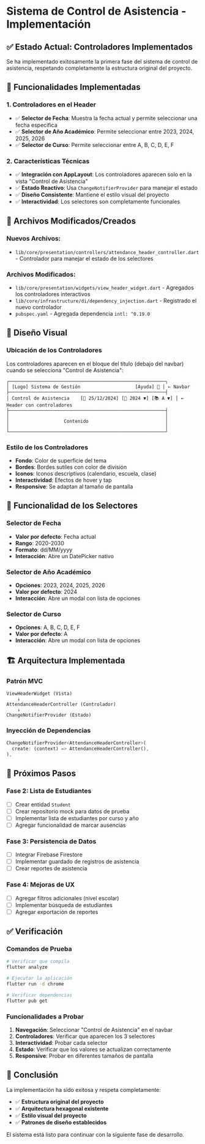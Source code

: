 # Sistema de Control de Asistencia - Implementación

## ✅ **Estado Actual: Controladores Implementados**

Se ha implementado exitosamente la primera fase del sistema de control de asistencia, respetando completamente la estructura original del proyecto.

## 🎯 **Funcionalidades Implementadas**

### **1. Controladores en el Header**
- ✅ **Selector de Fecha**: Muestra la fecha actual y permite seleccionar una fecha específica
- ✅ **Selector de Año Académico**: Permite seleccionar entre 2023, 2024, 2025, 2026
- ✅ **Selector de Curso**: Permite seleccionar entre A, B, C, D, E, F

### **2. Características Técnicas**
- ✅ **Integración con AppLayout**: Los controladores aparecen solo en la vista "Control de Asistencia"
- ✅ **Estado Reactivo**: Usa `ChangeNotifierProvider` para manejar el estado
- ✅ **Diseño Consistente**: Mantiene el estilo visual del proyecto
- ✅ **Interactividad**: Los selectores son completamente funcionales

## 📁 **Archivos Modificados/Creados**

### **Nuevos Archivos:**
- `lib/core/presentation/controllers/attendance_header_controller.dart` - Controlador para manejar el estado de los selectores

### **Archivos Modificados:**
- `lib/core/presentation/widgets/view_header_widget.dart` - Agregados los controladores interactivos
- `lib/core/infrastructure/di/dependency_injection.dart` - Registrado el nuevo controlador
- `pubspec.yaml` - Agregada dependencia `intl: ^0.19.0`

## 🎨 **Diseño Visual**

### **Ubicación de los Controladores**
Los controladores aparecen en el bloque del título (debajo del navbar) cuando se selecciona "Control de Asistencia":

```
┌─────────────────────────────────────────────────────────┐
│ [Logo] Sistema de Gestión                    [Ayuda] 👤 │ ← Navbar
├─────────────────────────────────────────────────────────┤
│ Control de Asistencia    [📅 25/12/2024] [🏫 2024 ▼] [📚 A ▼] │ ← Header con controladores
├─────────────────────────────────────────────────────────┤
│                                                         │
│                    Contenido                            │
│                                                         │
└─────────────────────────────────────────────────────────┘
```

### **Estilo de los Controladores**
- **Fondo**: Color de superficie del tema
- **Bordes**: Bordes sutiles con color de división
- **Iconos**: Iconos descriptivos (calendario, escuela, clase)
- **Interactividad**: Efectos de hover y tap
- **Responsive**: Se adaptan al tamaño de pantalla

## 🔧 **Funcionalidad de los Selectores**

### **Selector de Fecha**
- **Valor por defecto**: Fecha actual
- **Rango**: 2020-2030
- **Formato**: dd/MM/yyyy
- **Interacción**: Abre un DatePicker nativo

### **Selector de Año Académico**
- **Opciones**: 2023, 2024, 2025, 2026
- **Valor por defecto**: 2024
- **Interacción**: Abre un modal con lista de opciones

### **Selector de Curso**
- **Opciones**: A, B, C, D, E, F
- **Valor por defecto**: A
- **Interacción**: Abre un modal con lista de opciones

## 🏗️ **Arquitectura Implementada**

### **Patrón MVC**
```
ViewHeaderWidget (Vista)
    ↓
AttendanceHeaderController (Controlador)
    ↓
ChangeNotifierProvider (Estado)
```

### **Inyección de Dependencias**
```dart
ChangeNotifierProvider<AttendanceHeaderController>(
  create: (context) => AttendanceHeaderController(),
),
```

## 🚀 **Próximos Pasos**

### **Fase 2: Lista de Estudiantes**
- [ ] Crear entidad `Student`
- [ ] Crear repositorio mock para datos de prueba
- [ ] Implementar lista de estudiantes por curso y año
- [ ] Agregar funcionalidad de marcar ausencias

### **Fase 3: Persistencia de Datos**
- [ ] Integrar Firebase Firestore
- [ ] Implementar guardado de registros de asistencia
- [ ] Crear reportes de asistencia

### **Fase 4: Mejoras de UX**
- [ ] Agregar filtros adicionales (nivel escolar)
- [ ] Implementar búsqueda de estudiantes
- [ ] Agregar exportación de reportes

## ✅ **Verificación**

### **Comandos de Prueba**
```bash
# Verificar que compila
flutter analyze

# Ejecutar la aplicación
flutter run -d chrome

# Verificar dependencias
flutter pub get
```

### **Funcionalidades a Probar**
1. **Navegación**: Seleccionar "Control de Asistencia" en el navbar
2. **Controladores**: Verificar que aparecen los 3 selectores
3. **Interactividad**: Probar cada selector
4. **Estado**: Verificar que los valores se actualizan correctamente
5. **Responsive**: Probar en diferentes tamaños de pantalla

## 🎉 **Conclusión**

La implementación ha sido exitosa y respeta completamente:
- ✅ **Estructura original del proyecto**
- ✅ **Arquitectura hexagonal existente**
- ✅ **Estilo visual del proyecto**
- ✅ **Patrones de diseño establecidos**

El sistema está listo para continuar con la siguiente fase de desarrollo.
